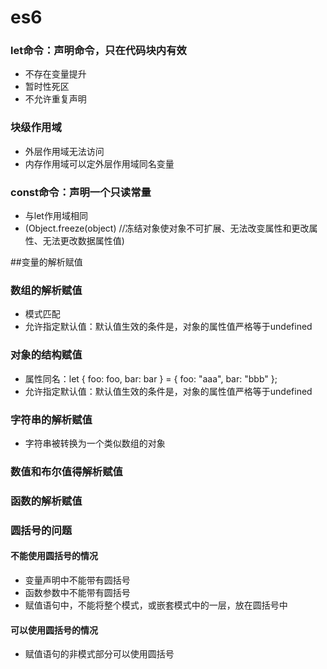 # es6

### let命令：声明命令，只在代码块内有效

* 不存在变量提升
* 暂时性死区
* 不允许重复声明

### 块级作用域

* 外层作用域无法访问
* 内存作用域可以定外层作用域同名变量

### const命令：声明一个只读常量

* 与let作用域相同
* (Object.freeze(object) //冻结对象使对象不可扩展、无法改变属性和更改属性、无法更改数据属性值)

##变量的解析赋值

### 数组的解析赋值

* 模式匹配
* 允许指定默认值：默认值生效的条件是，对象的属性值严格等于undefined

### 对象的结构赋值

* 属性同名：let { foo: foo, bar: bar } = { foo: "aaa", bar: "bbb" };
* 允许指定默认值：默认值生效的条件是，对象的属性值严格等于undefined

### 字符串的解析赋值

* 字符串被转换为一个类似数组的对象

### 数值和布尔值得解析赋值

### 函数的解析赋值

### 圆括号的问题

####  不能使用圆括号的情况

* 变量声明中不能带有圆括号
* 函数参数中不能带有圆括号
* 赋值语句中，不能将整个模式，或嵌套模式中的一层，放在圆括号中

#### 可以使用圆括号的情况

* 赋值语句的非模式部分可以使用圆括号